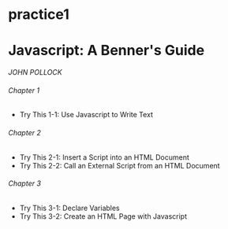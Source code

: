 # practice1
# Javascript: A Benner's Guide
*JOHN POLLOCK*
###### Chapter 1
* Try This 1-1: Use Javascript to Write Text
###### Chapter 2
* Try This 2-1: Insert a Script into an HTML Document
* Try This 2-2: Call an External Script from an HTML Document
###### Chapter 3
* Try This 3-1: Declare Variables
* Try This 3-2: Create an HTML Page with Javascript
